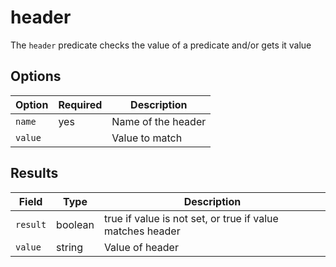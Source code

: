 # header

The `header` predicate checks the value of a predicate and/or gets it value

## Options

| Option  | Required | Description        |
| ---     | ---      | ---                |
| `name`  | yes      | Name of the header |
| `value` |          | Value to match     |

## Results

| Field    | Type    | Description                                               |
| ---      | ---     | ---                                                       |
| `result` | boolean | true if value is not set, or true if value matches header |
| `value`  | string  | Value of header                                           |
